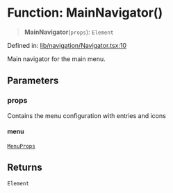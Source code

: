 # Function: MainNavigator()

> **MainNavigator**(`props`): `Element`

Defined in: [lib/navigation/Navigator.tsx:10](https://github.com/aldesgroup/goaldn/blob/850e22fffd19501920628173674ada43cba9a29a/lib/navigation/Navigator.tsx#L10)

Main navigator for the main menu.

## Parameters

### props

Contains the menu configuration with entries and icons

#### menu

[`MenuProps`](../interfaces/MenuProps.md)

## Returns

`Element`
